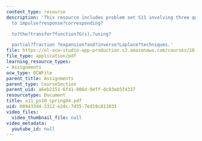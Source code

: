 ```yaml
---
content_type: resource
description: 'This resource includes problem set S11 involving three question relating
  to impulse?response?corresponding?

  to?the?transfer?function?G(s),?using?

  partial?fraction ?expansion?and?inverse?Laplace?techniques.'
file: https://ol-ocw-studio-app-production.s3.amazonaws.com/courses/16-01-unified-engineering-i-ii-iii-iv-fall-2005-spring-2006/089433d43312e2dc7d357ed19c811033_s11_ps10_spring04.pdf
file_type: application/pdf
learning_resource_types:
- Assignments
ocw_type: OCWFile
parent_title: Assignments
parent_type: CourseSection
parent_uid: a6eb2151-6f41-806d-94ff-dc83eb5f4337
resourcetype: Document
title: s11_ps10_spring04.pdf
uid: 089433d4-3312-e2dc-7d35-7ed19c811033
video_files:
  video_thumbnail_file: null
video_metadata:
  youtube_id: null
---
```

